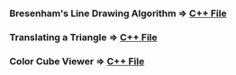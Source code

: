 ### Bresenham's Line Drawing Algorithm => [C++ File](https://github.com/kevkanae/OpenGL/blob/master/Bresenham's%20Line/Bresenham's%20Line/Bresenham's%20Line.cpp)

### Translating a Triangle => [C++ File](https://github.com/kevkanae/OpenGL/blob/master/Translating%20A%20Triangle/Translating%20A%20Triangle/Translating%20A%20Triangle.cpp)

### Color Cube Viewer => [C++ File](https://github.com/kevkanae/OpenGL/blob/master/Color%20Cube/Color%20Cube/Color%20Cube.cpp)
